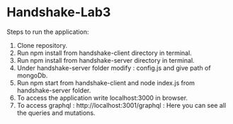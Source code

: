 # Handshake-Lab3

Steps to run the application:

1. Clone repository.
2. Run npm install from handshake-client directory in terminal.
3. Run npm install from handshake-server directory in terminal.
4. Under handshake-server folder modify : config.js and give path of mongoDb.
5. Run npm start from handshake-client and node index.js from handshake-server folder.
6. To access the application write localhost:3000 in browser.
7. To access graphql : http://localhost:3001/graphql : Here you can see all the queries and mutations.
